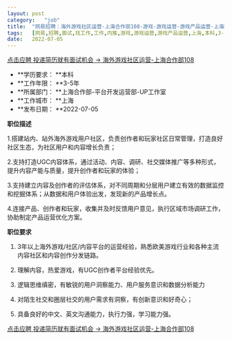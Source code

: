 ```yaml
---
layout:	post
category:	"job"
title:	"网易招聘：海外游戏社区运营-上海合作部108-游戏-游戏运营-游戏产品运营-上海本科3-5年"
tags:	[网易,招聘,面试,找工作,工作,内推,游戏,游戏运营,游戏产品运营,上海,本科,3-5年]
date:	2022-07-05
---
```


[点击应聘 投递简历就有面试机会 ->  海外游戏社区运营-上海合作部108](http://mobile.bole.netease.com/bole/boleDetail?id=36170&employeeId=346f03c3cda5f04c&key=all)



- **学历要求： **本科
- **工作年限： **3-5年
- **所属部门： **上海合作部-平台开发运营部-UP工作室
- **工作城市： **上海
- **发布日期： **2022-07-05



**职位描述**

1.搭建站内、站外海外游戏用户社区，负责创作者和玩家社区日常管理，打造良好社区生态，为社区用户和内容增长负责；

2.支持打造UGC内容体系，通过活动、内容、调研、社交媒体推广等多种形式，提升内容产能与质量，提升创作者和玩家的体验；

3.支持建立内容及创作者的评估体系，对不同周期和分层用户建立有效的数据监控和挖掘体系；从数据和用户体验出发，发现新的产品增长点。

4.连接产品、创作者和玩家，收集并及时反馈用户意见，执行区域市场调研工作，协助制定产品运营优化方案。





**职位要求**

1.	3年以上海外游戏/社区/内容平台的运营经验，熟悉欧美游戏行业和各种主流内容社区和内容创作分发链路。

2.	理解内容，热爱游戏，有UGC创作者平台经验优先。

3.	逻辑思维缜密，有敏锐的用户洞察能力、用户服务意识和数据分析能力

4.	对陌生社交和圈层社交的用户需求有洞察，有创新意识和好奇心；

5.	具备良好的中文、英文沟通能力，执行力强，学习能力强。







[点击应聘 投递简历就有面试机会 ->  海外游戏社区运营-上海合作部108](http://mobile.bole.netease.com/bole/boleDetail?id=36170&employeeId=346f03c3cda5f04c&key=all)